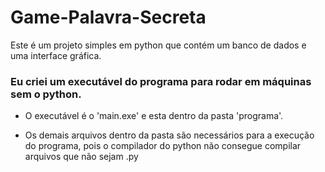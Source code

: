 # Game-Palavra-Secreta
 Este é um projeto simples em python que contém um banco de dados e uma interface gráfica.

### Eu criei um executável do programa para rodar em máquinas sem o python.

- O executável é o 'main.exe' e esta dentro da pasta 'programa'.

- Os demais arquivos dentro da pasta são necessários para a execução do programa, pois o compilador do python não consegue compilar arquivos que não sejam .py

